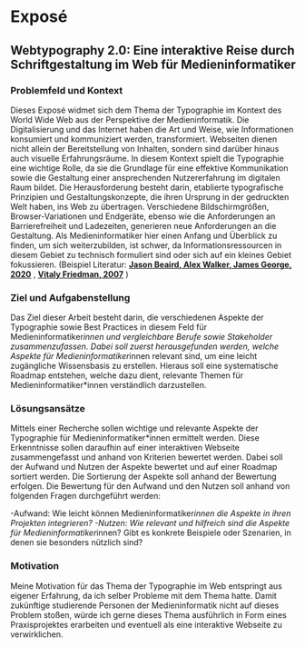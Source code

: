 # Exposé

## Webtypography 2.0: Eine interaktive Reise durch Schriftgestaltung im Web für Medieninformatiker

### Problemfeld und Kontext
Dieses Exposé widmet sich dem Thema der Typographie im Kontext des World Wide Web aus der Perspektive der Medieninformatik. Die Digitalisierung und das Internet haben die Art und Weise, wie Informationen konsumiert und kommuniziert werden, transformiert. Webseiten dienen nicht allein der Bereitstellung von Inhalten, sondern sind darüber hinaus auch visuelle Erfahrungsräume. In diesem Kontext spielt die Typographie eine wichtige Rolle, da sie die Grundlage für eine effektive Kommunikation sowie die Gestaltung einer ansprechenden Nutzererfahrung im digitalen Raum bildet.
Die Herausforderung besteht darin, etablierte typografische Prinzipien und Gestaltungskonzepte, die ihren Ursprung in der gedruckten Welt haben, ins Web zu übertragen. Verschiedene Bildschirmgrößen, Browser-Variationen und Endgeräte, ebenso wie die Anforderungen an Barrierefreiheit und Ladezeiten, generieren neue Anforderungen an die Gestaltung.
Als Medieninformatiker hier einen Anfang und Überblick zu finden, um sich weiterzubilden, ist schwer, da Informationsressourcen in diesem Gebiet zu technisch formuliert sind oder sich auf ein kleines Gebiet fokussieren. (Beispiel Literatur: **[Jason Beaird, Alex Walker, James George, 2020](https://www.google.de/books/edition/The_Principles_of_Beautiful_Web_Design/BczDEAAAQBAJ?hl=de&gbpv=0)** , **[Vitaly Friedman, 2007](https://www.google.de/books/edition/Praxisbuch_Web_2_0/519PtwAACAAJ?hl=de)** )


### Ziel und Aufgabenstellung
Das Ziel dieser Arbeit besteht darin, die verschiedenen Aspekte der Typographie sowie Best Practices in diesem Feld für Medieninformatiker*innen und vergleichbare Berufe sowie Stakeholder zusammenzufassen. Dabei soll zuerst herausgefunden werden, welche Aspekte für Medieninformatiker*innen relevant sind, um eine leicht zugängliche Wissensbasis zu erstellen. Hieraus soll eine systematische Roadmap entstehen, welche dazu dient, relevante Themen für Medieninformatiker*innen verständlich darzustellen. 


### Lösungsansätze
Mittels einer Recherche sollen wichtige und relevante Aspekte der Typographie für Medieninformatiker*innen ermittelt werden. Diese Erkenntnisse sollen daraufhin auf einer interaktiven Webseite zusammengefasst und anhand von Kriterien bewertet werden. Dabei soll der Aufwand und Nutzen der Aspekte bewertet und auf einer Roadmap sortiert werden. Die Sortierung der Aspekte soll anhand der Bewertung erfolgen. Die Bewertung für den Aufwand und den Nutzen soll anhand von folgenden Fragen durchgeführt werden:

-Aufwand: Wie leicht können Medieninformatiker*innen die Aspekte in ihren Projekten integrieren?
-Nutzen: Wie relevant und hilfreich sind die Aspekte für Medieninformatiker*innen? Gibt es konkrete Beispiele oder Szenarien, in denen sie besonders nützlich sind?


### Motivation
Meine Motivation für das Thema der Typographie im Web entspringt aus eigener Erfahrung, da ich selber Probleme mit dem Thema hatte. Damit zukünftige studierende Personen der Medieninformatik nicht auf dieses Problem stoßen, würde ich gerne dieses Thema ausführlich in Form eines Praxisprojektes erarbeiten und eventuell als eine interaktive Webseite zu verwirklichen.
